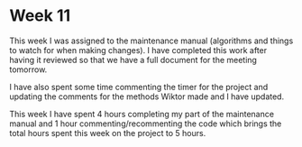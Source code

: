 # Week 11

This week I was assigned to the maintenance manual (algorithms and things to watch for when making changes). I have completed this work after having it reviewed so that we have a full document for the meeting tomorrow.

I have also spent some time commenting the timer for the project and updating the comments for the methods Wiktor made and I have updated.

This week I have spent 4 hours completing my part of the maintenance manual and 1 hour commenting/recommenting the code which brings the total hours spent this week on the project to 5 hours.
